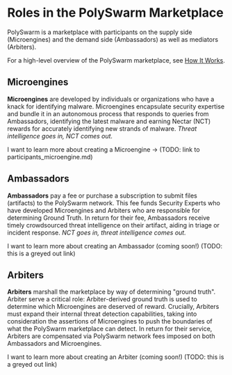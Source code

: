# Roles in the PolySwarm Marketplace

PolySwarm is a marketplace with participants on the supply side (Microengines) and the demand side (Ambassadors) as well as mediators (Arbiters).

For a high-level overview of the PolySwarm marketplace, see [How It Works](https://polyswarm.io/how_it_works/).


## Microengines

**Microengines** are developed by individuals or organizations who have a knack for identifying malware.
Microengines encapsulate security expertise and bundle it in an autonomous process that responds to queries from Ambassadors, identifying the latest malware and earning Nectar (NCT) rewards for accurately identifying new strands of malware.
*Threat intelligence goes in, NCT comes out.*

I want to learn more about creating a Microengine -> (TODO: link to participants_microengine.md)


## Ambassadors

**Ambassadors** pay a fee or purchase a subscription to submit files (artifacts) to the PolySwarm network.
This fee funds Security Experts who have developed Microengines and Arbiters who are responsible for determining Ground Truth.
In return for their fee, Ambassadors receive timely crowdsourced threat intelligence on their artifact, aiding in triage or incident response.
*NCT goes in, threat intelligence comes out.*

I want to learn more about creating an Ambassador (coming soon!) (TODO: this is a greyed out link)


## Arbiters

**Arbiters** marshall the marketplace by way of determining "ground truth".
Arbiter serve a critical role: Arbiter-derived ground truth is used to determine which Microengines are deserved of reward.
Crucially, Arbiters must expand their internal threat detection capabilities, taking into consideration the assertions of Microengines to push the boundaries of what the PolySwarm marketplace can detect.
In return for their service, Arbiters are compensated via PolySwarm network fees imposed on both Ambassadors and Microengines.

I want to learn more about creating an Arbiter (coming soon!) (TODO: this is a greyed out link)

